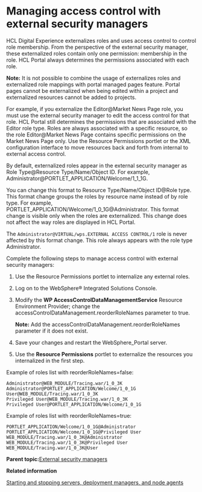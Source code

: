 # Managing access control with external security managers

HCL Digital Experience externalizes roles and uses access control to control role membership. From the perspective of the external security manager, these externalized roles contain only one permission: membership in the role. HCL Portal always determines the permissions associated with each role.

**Note:** It is not possible to combine the usage of externalizes roles and externalized role mappings with portal managed pages feature. Portal pages cannot be externalized when being edited within a project and externalized resources cannot be added to projects.

For example, if you externalize the Editor@Market News Page role, you must use the external security manager to edit the access control for that role. HCL Portal still determines the permissions that are associated with the Editor role type. Roles are always associated with a specific resource, so the role Editor@Market News Page contains specific permissions on the Market News Page only. Use the Resource Permissions portlet or the XML configuration interface to move resources back and forth from internal to external access control.

By default, externalized roles appear in the external security manager as Role Type@Resource Type/Name/Object ID. For example, Administrator@PORTLET\_APPLICATION/Welcome/1\_1\_1G.

You can change this format to Resource Type/Name/Object ID@Role type. This format change groups the roles by resource name instead of by role type. For example, PORTLET\_APPLICATION/Welcome/1\_0\_1G@Administrator. This format change is visible only when the roles are externalized. This change does not affect the way roles are displayed in HCL Portal.

The `Administrator@VIRTUAL/wps.EXTERNAL ACCESS CONTROL/1` role is never affected by this format change. This role always appears with the role type Administrator.

Complete the following steps to manage access control with external security managers:

1.  Use the Resource Permissions portlet to internalize any external roles.

2.  Log on to the WebSphere® Integrated Solutions Console.

3.  Modify the **WP AccessControlDataManagementService** Resource Environment Provider; change the accessControlDataManagement.reorderRoleNames parameter to true.

    **Note:** Add the accessControlDataManagement.reorderRoleNames parameter if it does not exist.

4.  Save your changes and restart the WebSphere\_Portal server.

5.  Use the **Resource Permissions** portlet to externalize the resources you internalized in the first step.


Example of roles list with reorderRoleNames=false:

```
Administrator@WEB_MODULE/Tracing.war/1_0_3K
Administrator@PORTLET_APPLICATION/Welcome/1_0_1G
User@WEB_MODULE/Tracing.war/1_0_3K
Privileged User@WEB_MODULE/Tracing.war/1_0_3K
Privileged User@PORTLET_APPLICATION/Welcome/1_0_1G

```

Example of roles list with reorderRoleNames=true:

```
PORTLET_APPLICATION/Welcome/1_0_1G@Administrator
PORTLET_APPLICATION/Welcome/1_0_1G@Privileged User
WEB_MODULE/Tracing.war/1_0_3K@Administrator
WEB_MODULE/Tracing.war/1_0_3K@Privileged User
WEB_MODULE/Tracing.war/1_0_3K@User

```

**Parent topic:**[External security managers](../security/sec_ext_man.md)

**Related information**  


[Starting and stopping servers, deployment managers, and node agents](../admin-system/stopstart.md)

